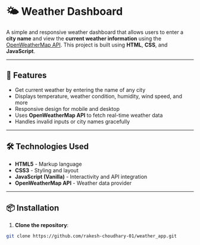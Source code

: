 # 🌤️ Weather Dashboard

A simple and responsive weather dashboard that allows users to enter a **city name** and view the **current weather information** using the [OpenWeatherMap API](https://openweathermap.org/api). This project is built using **HTML**, **CSS**, and **JavaScript**.

---

## 🚀 Features

- Get current weather by entering the name of any city
- Displays temperature, weather condition, humidity, wind speed, and more
- Responsive design for mobile and desktop
- Uses **OpenWeatherMap API** to fetch real-time weather data
- Handles invalid inputs or city names gracefully

---

## 🛠️ Technologies Used

- **HTML5** - Markup language
- **CSS3** - Styling and layout
- **JavaScript (Vanilla)** - Interactivity and API integration
- **OpenWeatherMap API** - Weather data provider

---

## 📦 Installation

1. **Clone the repository**:

```bash
git clone https://github.com/rakesh-choudhary-01/weather_app.git
